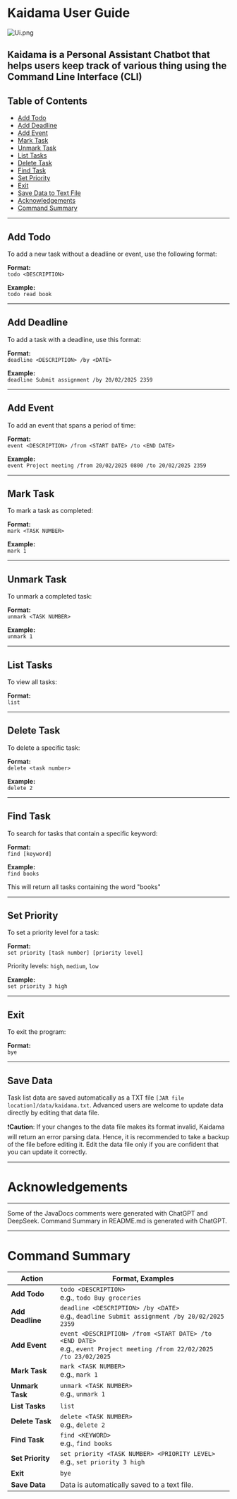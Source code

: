 # Kaidama User Guide

![Ui.png](Ui.png)

Kaidama is a Personal Assistant Chatbot that helps users keep track of various thing using the
Command Line Interface (CLI)
---
## Table of Contents
- [Add Todo](#add-todo)
- [Add Deadline](#add-deadline)
- [Add Event](#add-event)
- [Mark Task](#mark-task)
- [Unmark Task](#unmark-task)
- [List Tasks](#list-tasks)
- [Delete Task](#delete-task)
- [Find Task](#find-task)
- [Set Priority](#set-priority)
- [Exit](#exit)
- [Save Data to Text File](#save-data)
- [Acknowledgements](#Acknowledgements)
- [Command Summary](#Command-Summary)

---

## Add Todo
To add a new task without a deadline or event, use the following format:

**Format:**  
`todo <DESCRIPTION>`

**Example:**  
`todo read book`

---

## Add Deadline
To add a task with a deadline, use this format:

**Format:**  
`deadline <DESCRIPTION> /by <DATE>`

**Example:**  
`deadline Submit assignment /by 20/02/2025 2359`

---

## Add Event
To add an event that spans a period of time:

**Format:**  
`event <DESCRIPTION> /from <START DATE> /to <END DATE>`

**Example:**  
`event Project meeting /from 20/02/2025 0800 /to 20/02/2025 2359`

---

## Mark Task
To mark a task as completed:

**Format:**  
`mark <TASK NUMBER>`

**Example:**  
`mark 1`

---

## Unmark Task
To unmark a completed task:

**Format:**  
`unmark <TASK NUMBER>`

**Example:**  
`unmark 1`

---

## List Tasks
To view all tasks:

**Format:**  
`list`

---

## Delete Task
To delete a specific task:

**Format:**  
`delete <task number>`

**Example:**  
`delete 2`

---

## Find Task
To search for tasks that contain a specific keyword:

**Format:**  
`find [keyword]`

**Example:**  
`find books`

This will return all tasks containing the word "books"

---

## Set Priority
To set a priority level for a task:

**Format:**  
`set priority [task number] [priority level]`

Priority levels: `high`, `medium`, `low`

**Example:**  
`set priority 3 high`

---

## Exit
To exit the program:

**Format:**  
`bye`

---

## Save Data
Task list data are saved automatically as a TXT file `[JAR file location]/data/kaidama.txt`.
Advanced users are welcome to update data directly by editing that data file.

❗**Caution**: If your changes to the data file makes its format invalid, 
Kaidama will return an error parsing data. 
Hence, it is recommended to take a backup of the file before editing it. 
Edit the data file only if you are confident that you can update it correctly.

---

# Acknowledgements

---
Some of the JavaDocs comments were generated with ChatGPT and DeepSeek.
Command Summary in README.md is generated with ChatGPT.

---

# Command Summary

| **Action**       | **Format, Examples**                                                                 |
|-------------------|-------------------------------------------------------------------------------------|
| **Add Todo**      | `todo <DESCRIPTION>` <br> e.g., `todo Buy groceries`                                |
| **Add Deadline**  | `deadline <DESCRIPTION> /by <DATE>` <br> e.g., `deadline Submit assignment /by 20/02/2025 2359` |
| **Add Event**     | `event <DESCRIPTION> /from <START DATE> /to <END DATE>` <br> e.g., `event Project meeting /from 22/02/2025 /to 23/02/2025` |
| **Mark Task**     | `mark <TASK NUMBER>` <br> e.g., `mark 1`                                           |
| **Unmark Task**   | `unmark <TASK NUMBER>` <br> e.g., `unmark 1`                                       |
| **List Tasks**    | `list`                                                                             |
| **Delete Task**   | `delete <TASK NUMBER>` <br> e.g., `delete 2`                                       |
| **Find Task**     | `find <KEYWORD>` <br> e.g., `find books`                                           |
| **Set Priority**  | `set priority <TASK NUMBER> <PRIORITY LEVEL>` <br> e.g., `set priority 3 high`     |
| **Exit**          | `bye`                                                                              |
| **Save Data**     | Data is automatically saved to a text file.                                        |